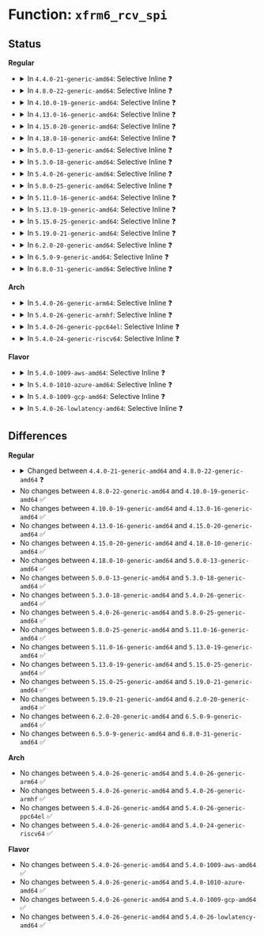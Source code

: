 # Function: <code>xfrm6_rcv_spi</code>

## Status
<b>Regular</b>
<ul>
<li>
<details>
<summary>In <code>4.4.0-21-generic-amd64</code>: Selective Inline ❓</summary>

```c
int xfrm6_rcv_spi(struct sk_buff * skb, int nexthdr, __be32 spi)
```

```json
{
  "name": "xfrm6_rcv_spi",
  "collision_type": "Unique Global",
  "inline_type": "Selective",
  "funcs": [
    {
      "addr": 18446744071587220208,
      "name": "xfrm6_rcv_spi",
      "external": true,
      "loc": "net/ipv6/xfrm6_input.c:24",
      "file": "net/ipv6/xfrm6_input.c",
      "inline": "not declared, inlined",
      "caller_inline": [
        "net/ipv6/xfrm6_input.c:xfrm6_rcv"
      ],
      "caller_func": []
    }
  ],
  "symbols": [
    {
      "addr": 18446744071587220208,
      "name": "xfrm6_rcv_spi",
      "section": ".text",
      "bind": "STB_GLOBAL",
      "size": 32
    }
  ]
}
```
</details>
</li>
<li>
<details>
<summary>In <code>4.8.0-22-generic-amd64</code>: Selective Inline ❓</summary>

```c
int xfrm6_rcv_spi(struct sk_buff * skb, int nexthdr, __be32 spi, struct ip6_tnl * t)
```

```json
{
  "name": "xfrm6_rcv_spi",
  "collision_type": "Unique Global",
  "inline_type": "Selective",
  "funcs": [
    {
      "addr": 18446744071587677264,
      "name": "xfrm6_rcv_spi",
      "external": true,
      "loc": "net/ipv6/xfrm6_input.c:24",
      "file": "net/ipv6/xfrm6_input.c",
      "inline": "not declared, inlined",
      "caller_inline": [
        "net/ipv6/xfrm6_input.c:xfrm6_rcv_tnl"
      ],
      "caller_func": []
    }
  ],
  "symbols": [
    {
      "addr": 18446744071587677200,
      "name": "xfrm6_rcv_spi",
      "section": ".text",
      "bind": "STB_GLOBAL",
      "size": 36
    }
  ]
}
```
</details>
</li>
<li>
<details>
<summary>In <code>4.10.0-19-generic-amd64</code>: Selective Inline ❓</summary>

```c
int xfrm6_rcv_spi(struct sk_buff * skb, int nexthdr, __be32 spi, struct ip6_tnl * t)
```

```json
{
  "name": "xfrm6_rcv_spi",
  "collision_type": "Unique Global",
  "inline_type": "Selective",
  "funcs": [
    {
      "addr": 18446744071587885664,
      "name": "xfrm6_rcv_spi",
      "external": true,
      "loc": "net/ipv6/xfrm6_input.c:24",
      "file": "net/ipv6/xfrm6_input.c",
      "inline": "not declared, inlined",
      "caller_inline": [
        "net/ipv6/xfrm6_input.c:xfrm6_rcv_tnl"
      ],
      "caller_func": []
    }
  ],
  "symbols": [
    {
      "addr": 18446744071587885600,
      "name": "xfrm6_rcv_spi",
      "section": ".text",
      "bind": "STB_GLOBAL",
      "size": 36
    }
  ]
}
```
</details>
</li>
<li>
<details>
<summary>In <code>4.13.0-16-generic-amd64</code>: Selective Inline ❓</summary>

```c
int xfrm6_rcv_spi(struct sk_buff * skb, int nexthdr, __be32 spi, struct ip6_tnl * t)
```

```json
{
  "name": "xfrm6_rcv_spi",
  "collision_type": "Unique Global",
  "inline_type": "Selective",
  "funcs": [
    {
      "addr": 18446744071588042688,
      "name": "xfrm6_rcv_spi",
      "external": true,
      "loc": "net/ipv6/xfrm6_input.c:24",
      "file": "net/ipv6/xfrm6_input.c",
      "inline": "not declared, inlined",
      "caller_inline": [
        "net/ipv6/xfrm6_input.c:xfrm6_rcv_tnl"
      ],
      "caller_func": []
    }
  ],
  "symbols": [
    {
      "addr": 18446744071588042624,
      "name": "xfrm6_rcv_spi",
      "section": ".text",
      "bind": "STB_GLOBAL",
      "size": 36
    }
  ]
}
```
</details>
</li>
<li>
<details>
<summary>In <code>4.15.0-20-generic-amd64</code>: Selective Inline ❓</summary>

```c
int xfrm6_rcv_spi(struct sk_buff * skb, int nexthdr, __be32 spi, struct ip6_tnl * t)
```

```json
{
  "name": "xfrm6_rcv_spi",
  "collision_type": "Unique Global",
  "inline_type": "Selective",
  "funcs": [
    {
      "addr": 18446744071588580000,
      "name": "xfrm6_rcv_spi",
      "external": true,
      "loc": "net/ipv6/xfrm6_input.c:25",
      "file": "net/ipv6/xfrm6_input.c",
      "inline": "not declared, inlined",
      "caller_inline": [
        "net/ipv6/xfrm6_input.c:xfrm6_rcv_tnl"
      ],
      "caller_func": []
    }
  ],
  "symbols": [
    {
      "addr": 18446744071588579936,
      "name": "xfrm6_rcv_spi",
      "section": ".text",
      "bind": "STB_GLOBAL",
      "size": 36
    }
  ]
}
```
</details>
</li>
<li>
<details>
<summary>In <code>4.18.0-10-generic-amd64</code>: Selective Inline ❓</summary>

```c
int xfrm6_rcv_spi(struct sk_buff * skb, int nexthdr, __be32 spi, struct ip6_tnl * t)
```

```json
{
  "name": "xfrm6_rcv_spi",
  "collision_type": "Unique Global",
  "inline_type": "Selective",
  "funcs": [
    {
      "addr": 18446744071588944758,
      "name": "xfrm6_rcv_spi",
      "external": true,
      "loc": "net/ipv6/xfrm6_input.c:25",
      "file": "net/ipv6/xfrm6_input.c",
      "inline": "not declared, inlined",
      "caller_inline": [
        "net/ipv6/xfrm6_input.c:xfrm6_rcv_tnl"
      ],
      "caller_func": []
    }
  ],
  "symbols": [
    {
      "addr": 18446744071588944672,
      "name": "xfrm6_rcv_spi",
      "section": ".text",
      "bind": "STB_GLOBAL",
      "size": 36
    }
  ]
}
```
</details>
</li>
<li>
<details>
<summary>In <code>5.0.0-13-generic-amd64</code>: Selective Inline ❓</summary>

```c
int xfrm6_rcv_spi(struct sk_buff * skb, int nexthdr, __be32 spi, struct ip6_tnl * t)
```

```json
{
  "name": "xfrm6_rcv_spi",
  "collision_type": "Unique Global",
  "inline_type": "Selective",
  "funcs": [
    {
      "addr": 18446744071589169062,
      "name": "xfrm6_rcv_spi",
      "external": true,
      "loc": "net/ipv6/xfrm6_input.c:25",
      "file": "net/ipv6/xfrm6_input.c",
      "inline": "not declared, inlined",
      "caller_inline": [
        "net/ipv6/xfrm6_input.c:xfrm6_rcv_tnl"
      ],
      "caller_func": []
    }
  ],
  "symbols": [
    {
      "addr": 18446744071589168976,
      "name": "xfrm6_rcv_spi",
      "section": ".text",
      "bind": "STB_GLOBAL",
      "size": 36
    }
  ]
}
```
</details>
</li>
<li>
<details>
<summary>In <code>5.3.0-18-generic-amd64</code>: Selective Inline ❓</summary>

```c
int xfrm6_rcv_spi(struct sk_buff * skb, int nexthdr, __be32 spi, struct ip6_tnl * t)
```

```json
{
  "name": "xfrm6_rcv_spi",
  "collision_type": "Unique Global",
  "inline_type": "Selective",
  "funcs": [
    {
      "addr": 18446744071589621761,
      "name": "xfrm6_rcv_spi",
      "external": true,
      "loc": "net/ipv6/xfrm6_input.c:25",
      "file": "net/ipv6/xfrm6_input.c",
      "inline": "not declared, inlined",
      "caller_inline": [
        "net/ipv6/xfrm6_input.c:xfrm6_rcv_tnl"
      ],
      "caller_func": []
    }
  ],
  "symbols": [
    {
      "addr": 18446744071589621680,
      "name": "xfrm6_rcv_spi",
      "section": ".text",
      "bind": "STB_GLOBAL",
      "size": 36
    }
  ]
}
```
</details>
</li>
<li>
<details>
<summary>In <code>5.4.0-26-generic-amd64</code>: Selective Inline ❓</summary>

```c
int xfrm6_rcv_spi(struct sk_buff * skb, int nexthdr, __be32 spi, struct ip6_tnl * t)
```

```json
{
  "name": "xfrm6_rcv_spi",
  "collision_type": "Unique Global",
  "inline_type": "Selective",
  "funcs": [
    {
      "addr": 18446744071589845937,
      "name": "xfrm6_rcv_spi",
      "external": true,
      "loc": "net/ipv6/xfrm6_input.c:25",
      "file": "net/ipv6/xfrm6_input.c",
      "inline": "not declared, inlined",
      "caller_inline": [
        "net/ipv6/xfrm6_input.c:xfrm6_rcv_tnl"
      ],
      "caller_func": []
    }
  ],
  "symbols": [
    {
      "addr": 18446744071589845856,
      "name": "xfrm6_rcv_spi",
      "section": ".text",
      "bind": "STB_GLOBAL",
      "size": 36
    }
  ]
}
```
</details>
</li>
<li>
<details>
<summary>In <code>5.8.0-25-generic-amd64</code>: Selective Inline ❓</summary>

```c
int xfrm6_rcv_spi(struct sk_buff * skb, int nexthdr, __be32 spi, struct ip6_tnl * t)
```

```json
{
  "name": "xfrm6_rcv_spi",
  "collision_type": "Unique Global",
  "inline_type": "Selective",
  "funcs": [
    {
      "addr": 18446744071590872894,
      "name": "xfrm6_rcv_spi",
      "external": true,
      "loc": "net/ipv6/xfrm6_input.c:20",
      "file": "net/ipv6/xfrm6_input.c",
      "inline": "not declared, inlined",
      "caller_inline": [
        "net/ipv6/xfrm6_input.c:xfrm6_rcv"
      ],
      "caller_func": []
    }
  ],
  "symbols": [
    {
      "addr": 18446744071590872688,
      "name": "xfrm6_rcv_spi",
      "section": ".text",
      "bind": "STB_GLOBAL",
      "size": 36
    }
  ]
}
```
</details>
</li>
<li>
<details>
<summary>In <code>5.11.0-16-generic-amd64</code>: Selective Inline ❓</summary>

```c
int xfrm6_rcv_spi(struct sk_buff * skb, int nexthdr, __be32 spi, struct ip6_tnl * t)
```

```json
{
  "name": "xfrm6_rcv_spi",
  "collision_type": "Unique Global",
  "inline_type": "Selective",
  "funcs": [
    {
      "addr": 18446744071590934190,
      "name": "xfrm6_rcv_spi",
      "external": true,
      "loc": "net/ipv6/xfrm6_input.c:20",
      "file": "net/ipv6/xfrm6_input.c",
      "inline": "not declared, inlined",
      "caller_inline": [
        "net/ipv6/xfrm6_input.c:xfrm6_rcv"
      ],
      "caller_func": []
    }
  ],
  "symbols": [
    {
      "addr": 18446744071590933984,
      "name": "xfrm6_rcv_spi",
      "section": ".text",
      "bind": "STB_GLOBAL",
      "size": 36
    }
  ]
}
```
</details>
</li>
<li>
<details>
<summary>In <code>5.13.0-19-generic-amd64</code>: Selective Inline ❓</summary>

```c
int xfrm6_rcv_spi(struct sk_buff * skb, int nexthdr, __be32 spi, struct ip6_tnl * t)
```

```json
{
  "name": "xfrm6_rcv_spi",
  "collision_type": "Unique Global",
  "inline_type": "Selective",
  "funcs": [
    {
      "addr": 18446744071590863710,
      "name": "xfrm6_rcv_spi",
      "external": true,
      "loc": "net/ipv6/xfrm6_input.c:20",
      "file": "net/ipv6/xfrm6_input.c",
      "inline": "not declared, inlined",
      "caller_inline": [
        "net/ipv6/xfrm6_input.c:xfrm6_rcv"
      ],
      "caller_func": []
    }
  ],
  "symbols": [
    {
      "addr": 18446744071590863504,
      "name": "xfrm6_rcv_spi",
      "section": ".text",
      "bind": "STB_GLOBAL",
      "size": 36
    }
  ]
}
```
</details>
</li>
<li>
<details>
<summary>In <code>5.15.0-25-generic-amd64</code>: Selective Inline ❓</summary>

```c
int xfrm6_rcv_spi(struct sk_buff * skb, int nexthdr, __be32 spi, struct ip6_tnl * t)
```

```json
{
  "name": "xfrm6_rcv_spi",
  "collision_type": "Unique Global",
  "inline_type": "Selective",
  "funcs": [
    {
      "addr": 18446744071591693774,
      "name": "xfrm6_rcv_spi",
      "external": true,
      "loc": "net/ipv6/xfrm6_input.c:20",
      "file": "net/ipv6/xfrm6_input.c",
      "inline": "not declared, inlined",
      "caller_inline": [
        "net/ipv6/xfrm6_input.c:xfrm6_rcv"
      ],
      "caller_func": []
    }
  ],
  "symbols": [
    {
      "addr": 18446744071591693568,
      "name": "xfrm6_rcv_spi",
      "section": ".text",
      "bind": "STB_GLOBAL",
      "size": 36
    }
  ]
}
```
</details>
</li>
<li>
<details>
<summary>In <code>5.19.0-21-generic-amd64</code>: Selective Inline ❓</summary>

```c
int xfrm6_rcv_spi(struct sk_buff * skb, int nexthdr, __be32 spi, struct ip6_tnl * t)
```

```json
{
  "name": "xfrm6_rcv_spi",
  "collision_type": "Unique Global",
  "inline_type": "Selective",
  "funcs": [
    {
      "addr": 18446744071593392062,
      "name": "xfrm6_rcv_spi",
      "external": true,
      "loc": "net/ipv6/xfrm6_input.c:20",
      "file": "net/ipv6/xfrm6_input.c",
      "inline": "not declared, inlined",
      "caller_inline": [
        "net/ipv6/xfrm6_input.c:xfrm6_rcv"
      ],
      "caller_func": []
    }
  ],
  "symbols": [
    {
      "addr": 18446744071593391184,
      "name": "xfrm6_rcv_spi",
      "section": ".text",
      "bind": "STB_GLOBAL",
      "size": 48
    }
  ]
}
```
</details>
</li>
<li>
<details>
<summary>In <code>6.2.0-20-generic-amd64</code>: Selective Inline ❓</summary>

```c
int xfrm6_rcv_spi(struct sk_buff * skb, int nexthdr, __be32 spi, struct ip6_tnl * t)
```

```json
{
  "name": "xfrm6_rcv_spi",
  "collision_type": "Unique Global",
  "inline_type": "Selective",
  "funcs": [
    {
      "addr": 18446744071595301502,
      "name": "xfrm6_rcv_spi",
      "external": true,
      "loc": "net/ipv6/xfrm6_input.c:20",
      "file": "net/ipv6/xfrm6_input.c",
      "inline": "not declared, inlined",
      "caller_inline": [
        "net/ipv6/xfrm6_input.c:xfrm6_rcv"
      ],
      "caller_func": []
    }
  ],
  "symbols": [
    {
      "addr": 18446744071595300560,
      "name": "xfrm6_rcv_spi",
      "section": ".text",
      "bind": "STB_GLOBAL",
      "size": 48
    }
  ]
}
```
</details>
</li>
<li>
<details>
<summary>In <code>6.5.0-9-generic-amd64</code>: Selective Inline ❓</summary>

```c
int xfrm6_rcv_spi(struct sk_buff * skb, int nexthdr, __be32 spi, struct ip6_tnl * t)
```

```json
{
  "name": "xfrm6_rcv_spi",
  "collision_type": "Unique Global",
  "inline_type": "Selective",
  "funcs": [
    {
      "addr": 18446744071595696478,
      "name": "xfrm6_rcv_spi",
      "external": true,
      "loc": "net/ipv6/xfrm6_input.c:20",
      "file": "net/ipv6/xfrm6_input.c",
      "inline": "not declared, inlined",
      "caller_inline": [
        "net/ipv6/xfrm6_input.c:xfrm6_rcv"
      ],
      "caller_func": []
    }
  ],
  "symbols": [
    {
      "addr": 18446744071595695472,
      "name": "xfrm6_rcv_spi",
      "section": ".text",
      "bind": "STB_GLOBAL",
      "size": 48
    }
  ]
}
```
</details>
</li>
<li>
<details>
<summary>In <code>6.8.0-31-generic-amd64</code>: Selective Inline ❓</summary>

```c
int xfrm6_rcv_spi(struct sk_buff * skb, int nexthdr, __be32 spi, struct ip6_tnl * t)
```

```json
{
  "name": "xfrm6_rcv_spi",
  "collision_type": "Unique Global",
  "inline_type": "Selective",
  "funcs": [
    {
      "addr": 18446744071596544718,
      "name": "xfrm6_rcv_spi",
      "external": true,
      "loc": "net/ipv6/xfrm6_input.c:22",
      "file": "net/ipv6/xfrm6_input.c",
      "inline": "not declared, inlined",
      "caller_inline": [
        "net/ipv6/xfrm6_input.c:xfrm6_rcv"
      ],
      "caller_func": []
    }
  ],
  "symbols": [
    {
      "addr": 18446744071596543248,
      "name": "xfrm6_rcv_spi",
      "section": ".text",
      "bind": "STB_GLOBAL",
      "size": 48
    }
  ]
}
```
</details>
</li>
</ul>
<b>Arch</b>
<ul>
<li>
<details>
<summary>In <code>5.4.0-26-generic-arm64</code>: Selective Inline ❓</summary>

```c
int xfrm6_rcv_spi(struct sk_buff * skb, int nexthdr, __be32 spi, struct ip6_tnl * t)
```

```json
{
  "name": "xfrm6_rcv_spi",
  "collision_type": "Unique Global",
  "inline_type": "Selective",
  "funcs": [
    {
      "addr": 18446603336503561852,
      "name": "xfrm6_rcv_spi",
      "external": true,
      "loc": "net/ipv6/xfrm6_input.c:25",
      "file": "net/ipv6/xfrm6_input.c",
      "inline": "not declared, inlined",
      "caller_inline": [
        "net/ipv6/xfrm6_input.c:xfrm6_rcv_tnl"
      ],
      "caller_func": []
    }
  ],
  "symbols": [
    {
      "addr": 18446603336503561696,
      "name": "xfrm6_rcv_spi",
      "section": ".text",
      "bind": "STB_GLOBAL",
      "size": 88
    }
  ]
}
```
</details>
</li>
<li>
<details>
<summary>In <code>5.4.0-26-generic-armhf</code>: Selective Inline ❓</summary>

```c
int xfrm6_rcv_spi(struct sk_buff * skb, int nexthdr, __be32 spi, struct ip6_tnl * t)
```

```json
{
  "name": "xfrm6_rcv_spi",
  "collision_type": "Unique Global",
  "inline_type": "Selective",
  "funcs": [
    {
      "addr": 3236209384,
      "name": "xfrm6_rcv_spi",
      "external": true,
      "loc": "net/ipv6/xfrm6_input.c:25",
      "file": "net/ipv6/xfrm6_input.c",
      "inline": "not declared, inlined",
      "caller_inline": [
        "net/ipv6/xfrm6_input.c:xfrm6_rcv_tnl"
      ],
      "caller_func": []
    }
  ],
  "symbols": [
    {
      "addr": 3236209276,
      "name": "xfrm6_rcv_spi",
      "section": ".text",
      "bind": "STB_GLOBAL",
      "size": 52
    }
  ]
}
```
</details>
</li>
<li>
<details>
<summary>In <code>5.4.0-26-generic-ppc64el</code>: Selective Inline ❓</summary>

```c
int xfrm6_rcv_spi(struct sk_buff * skb, int nexthdr, __be32 spi, struct ip6_tnl * t)
```

```json
{
  "name": "xfrm6_rcv_spi",
  "collision_type": "Unique Global",
  "inline_type": "Selective",
  "funcs": [
    {
      "addr": 13835058055297360436,
      "name": "xfrm6_rcv_spi",
      "external": true,
      "loc": "net/ipv6/xfrm6_input.c:25",
      "file": "net/ipv6/xfrm6_input.c",
      "inline": "not declared, inlined",
      "caller_inline": [
        "net/ipv6/xfrm6_input.c:xfrm6_rcv_tnl"
      ],
      "caller_func": []
    }
  ],
  "symbols": [
    {
      "addr": 13835058055297360288,
      "name": "xfrm6_rcv_spi",
      "section": ".text",
      "bind": "STB_GLOBAL",
      "size": 80
    }
  ]
}
```
</details>
</li>
<li>
<details>
<summary>In <code>5.4.0-24-generic-riscv64</code>: Selective Inline ❓</summary>

```c
int xfrm6_rcv_spi(struct sk_buff * skb, int nexthdr, __be32 spi, struct ip6_tnl * t)
```

```json
{
  "name": "xfrm6_rcv_spi",
  "collision_type": "Unique Global",
  "inline_type": "Selective",
  "funcs": [
    {
      "addr": 18446743936279520178,
      "name": "xfrm6_rcv_spi",
      "external": true,
      "loc": "net/ipv6/xfrm6_input.c:25",
      "file": "net/ipv6/xfrm6_input.c",
      "inline": "not declared, inlined",
      "caller_inline": [
        "net/ipv6/xfrm6_input.c:xfrm6_rcv_tnl"
      ],
      "caller_func": []
    }
  ],
  "symbols": [
    {
      "addr": 18446743936279520064,
      "name": "xfrm6_rcv_spi",
      "section": ".text",
      "bind": "STB_GLOBAL",
      "size": 78
    }
  ]
}
```
</details>
</li>
</ul>
<b>Flavor</b>
<ul>
<li>
<details>
<summary>In <code>5.4.0-1009-aws-amd64</code>: Selective Inline ❓</summary>

```c
int xfrm6_rcv_spi(struct sk_buff * skb, int nexthdr, __be32 spi, struct ip6_tnl * t)
```

```json
{
  "name": "xfrm6_rcv_spi",
  "collision_type": "Unique Global",
  "inline_type": "Selective",
  "funcs": [
    {
      "addr": 18446744071589450305,
      "name": "xfrm6_rcv_spi",
      "external": true,
      "loc": "net/ipv6/xfrm6_input.c:25",
      "file": "net/ipv6/xfrm6_input.c",
      "inline": "not declared, inlined",
      "caller_inline": [
        "net/ipv6/xfrm6_input.c:xfrm6_rcv_tnl"
      ],
      "caller_func": []
    }
  ],
  "symbols": [
    {
      "addr": 18446744071589450224,
      "name": "xfrm6_rcv_spi",
      "section": ".text",
      "bind": "STB_GLOBAL",
      "size": 36
    }
  ]
}
```
</details>
</li>
<li>
<details>
<summary>In <code>5.4.0-1010-azure-amd64</code>: Selective Inline ❓</summary>

```c
int xfrm6_rcv_spi(struct sk_buff * skb, int nexthdr, __be32 spi, struct ip6_tnl * t)
```

```json
{
  "name": "xfrm6_rcv_spi",
  "collision_type": "Unique Global",
  "inline_type": "Selective",
  "funcs": [
    {
      "addr": 18446744071589175297,
      "name": "xfrm6_rcv_spi",
      "external": true,
      "loc": "net/ipv6/xfrm6_input.c:25",
      "file": "net/ipv6/xfrm6_input.c",
      "inline": "not declared, inlined",
      "caller_inline": [
        "net/ipv6/xfrm6_input.c:xfrm6_rcv_tnl"
      ],
      "caller_func": []
    }
  ],
  "symbols": [
    {
      "addr": 18446744071589175216,
      "name": "xfrm6_rcv_spi",
      "section": ".text",
      "bind": "STB_GLOBAL",
      "size": 36
    }
  ]
}
```
</details>
</li>
<li>
<details>
<summary>In <code>5.4.0-1009-gcp-amd64</code>: Selective Inline ❓</summary>

```c
int xfrm6_rcv_spi(struct sk_buff * skb, int nexthdr, __be32 spi, struct ip6_tnl * t)
```

```json
{
  "name": "xfrm6_rcv_spi",
  "collision_type": "Unique Global",
  "inline_type": "Selective",
  "funcs": [
    {
      "addr": 18446744071589887169,
      "name": "xfrm6_rcv_spi",
      "external": true,
      "loc": "net/ipv6/xfrm6_input.c:25",
      "file": "net/ipv6/xfrm6_input.c",
      "inline": "not declared, inlined",
      "caller_inline": [
        "net/ipv6/xfrm6_input.c:xfrm6_rcv_tnl"
      ],
      "caller_func": []
    }
  ],
  "symbols": [
    {
      "addr": 18446744071589887088,
      "name": "xfrm6_rcv_spi",
      "section": ".text",
      "bind": "STB_GLOBAL",
      "size": 36
    }
  ]
}
```
</details>
</li>
<li>
<details>
<summary>In <code>5.4.0-26-lowlatency-amd64</code>: Selective Inline ❓</summary>

```c
int xfrm6_rcv_spi(struct sk_buff * skb, int nexthdr, __be32 spi, struct ip6_tnl * t)
```

```json
{
  "name": "xfrm6_rcv_spi",
  "collision_type": "Unique Global",
  "inline_type": "Selective",
  "funcs": [
    {
      "addr": 18446744071589939441,
      "name": "xfrm6_rcv_spi",
      "external": true,
      "loc": "net/ipv6/xfrm6_input.c:25",
      "file": "net/ipv6/xfrm6_input.c",
      "inline": "not declared, inlined",
      "caller_inline": [
        "net/ipv6/xfrm6_input.c:xfrm6_rcv_tnl"
      ],
      "caller_func": []
    }
  ],
  "symbols": [
    {
      "addr": 18446744071589939360,
      "name": "xfrm6_rcv_spi",
      "section": ".text",
      "bind": "STB_GLOBAL",
      "size": 36
    }
  ]
}
```
</details>
</li>
</ul>

## Differences
<b>Regular</b>
<ul>
<li>
<details>
<summary>Changed between <code>4.4.0-21-generic-amd64</code> and <code>4.8.0-22-generic-amd64</code> ❓</summary>
<ul>
<li>
<b>Param added. </b>
<code>struct ip6_tnl * t</code>
</li>
</ul>
</details>
</li>
<li>
No changes between <code>4.8.0-22-generic-amd64</code> and <code>4.10.0-19-generic-amd64</code> ✅
</li>
<li>
No changes between <code>4.10.0-19-generic-amd64</code> and <code>4.13.0-16-generic-amd64</code> ✅
</li>
<li>
No changes between <code>4.13.0-16-generic-amd64</code> and <code>4.15.0-20-generic-amd64</code> ✅
</li>
<li>
No changes between <code>4.15.0-20-generic-amd64</code> and <code>4.18.0-10-generic-amd64</code> ✅
</li>
<li>
No changes between <code>4.18.0-10-generic-amd64</code> and <code>5.0.0-13-generic-amd64</code> ✅
</li>
<li>
No changes between <code>5.0.0-13-generic-amd64</code> and <code>5.3.0-18-generic-amd64</code> ✅
</li>
<li>
No changes between <code>5.3.0-18-generic-amd64</code> and <code>5.4.0-26-generic-amd64</code> ✅
</li>
<li>
No changes between <code>5.4.0-26-generic-amd64</code> and <code>5.8.0-25-generic-amd64</code> ✅
</li>
<li>
No changes between <code>5.8.0-25-generic-amd64</code> and <code>5.11.0-16-generic-amd64</code> ✅
</li>
<li>
No changes between <code>5.11.0-16-generic-amd64</code> and <code>5.13.0-19-generic-amd64</code> ✅
</li>
<li>
No changes between <code>5.13.0-19-generic-amd64</code> and <code>5.15.0-25-generic-amd64</code> ✅
</li>
<li>
No changes between <code>5.15.0-25-generic-amd64</code> and <code>5.19.0-21-generic-amd64</code> ✅
</li>
<li>
No changes between <code>5.19.0-21-generic-amd64</code> and <code>6.2.0-20-generic-amd64</code> ✅
</li>
<li>
No changes between <code>6.2.0-20-generic-amd64</code> and <code>6.5.0-9-generic-amd64</code> ✅
</li>
<li>
No changes between <code>6.5.0-9-generic-amd64</code> and <code>6.8.0-31-generic-amd64</code> ✅
</li>
</ul>
<b>Arch</b>
<ul>
<li>
No changes between <code>5.4.0-26-generic-amd64</code> and <code>5.4.0-26-generic-arm64</code> ✅
</li>
<li>
No changes between <code>5.4.0-26-generic-amd64</code> and <code>5.4.0-26-generic-armhf</code> ✅
</li>
<li>
No changes between <code>5.4.0-26-generic-amd64</code> and <code>5.4.0-26-generic-ppc64el</code> ✅
</li>
<li>
No changes between <code>5.4.0-26-generic-amd64</code> and <code>5.4.0-24-generic-riscv64</code> ✅
</li>
</ul>
<b>Flavor</b>
<ul>
<li>
No changes between <code>5.4.0-26-generic-amd64</code> and <code>5.4.0-1009-aws-amd64</code> ✅
</li>
<li>
No changes between <code>5.4.0-26-generic-amd64</code> and <code>5.4.0-1010-azure-amd64</code> ✅
</li>
<li>
No changes between <code>5.4.0-26-generic-amd64</code> and <code>5.4.0-1009-gcp-amd64</code> ✅
</li>
<li>
No changes between <code>5.4.0-26-generic-amd64</code> and <code>5.4.0-26-lowlatency-amd64</code> ✅
</li>
</ul>
